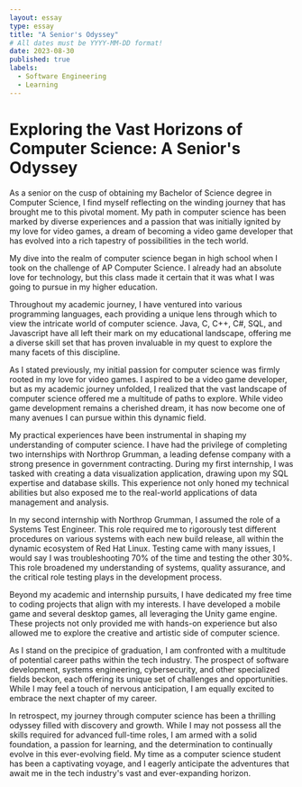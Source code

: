 ```yaml
---
layout: essay
type: essay
title: "A Senior's Odyssey"
# All dates must be YYYY-MM-DD format!
date: 2023-08-30
published: true
labels:
  - Software Engineering
  - Learning
---
```



# Exploring the Vast Horizons of Computer Science: A Senior's Odyssey

As a senior on the cusp of obtaining my Bachelor of Science degree in Computer Science, I find myself reflecting on the winding journey that has brought me to this pivotal moment. My path in computer science has been marked by diverse experiences and a passion that was initially ignited by my love for video games, a dream of becoming a video game developer that has evolved into a rich tapestry of possibilities in the tech world.

My dive into the realm of computer science began in high school when I took on the challenge of AP Computer Science. I already had an absolute love for technology, but this class made it certain that it was what I was going to pursue in my higher education.

Throughout my academic journey, I have ventured into various programming languages, each providing a unique lens through which to view the intricate world of computer science. Java, C, C++, C#, SQL, and Javascript have all left their mark on my educational landscape, offering me a diverse skill set that has proven invaluable in my quest to explore the many facets of this discipline.

As I stated previously, my initial passion for computer science was firmly rooted in my love for video games. I aspired to be a video game developer, but as my academic journey unfolded, I realized that the vast landscape of computer science offered me a multitude of paths to explore. While video game development remains a cherished dream, it has now become one of many avenues I can pursue within this dynamic field.

My practical experiences have been instrumental in shaping my understanding of computer science. I have had the privilege of completing two internships with Northrop Grumman, a leading defense company with a strong presence in government contracting. During my first internship, I was tasked with creating a data visualization application, drawing upon my SQL expertise and database skills. This experience not only honed my technical abilities but also exposed me to the real-world applications of data management and analysis.

In my second internship with Northrop Grumman, I assumed the role of a Systems Test Engineer. This role required me to rigorously test different procedures on various systems with each new build release, all within the dynamic ecosystem of Red Hat Linux. Testing came with many issues, I would say I was troubleshooting 70% of the time and testing the other 30%. This role broadened my understanding of systems, quality assurance, and the critical role testing plays in the development process.

Beyond my academic and internship pursuits, I have dedicated my free time to coding projects that align with my interests. I have developed a mobile game and several desktop games, all leveraging the Unity game engine. These projects not only provided me with hands-on experience but also allowed me to explore the creative and artistic side of computer science.

As I stand on the precipice of graduation, I am confronted with a multitude of potential career paths within the tech industry. The prospect of software development, systems engineering, cybersecurity, and other specialized fields beckon, each offering its unique set of challenges and opportunities. While I may feel a touch of nervous anticipation, I am equally excited to embrace the next chapter of my career.

In retrospect, my journey through computer science has been a thrilling odyssey filled with discovery and growth. While I may not possess all the skills required for advanced full-time roles, I am armed with a solid foundation, a passion for learning, and the determination to continually evolve in this ever-evolving field. My time as a computer science student has been a captivating voyage, and I eagerly anticipate the adventures that await me in the tech industry's vast and ever-expanding horizon.
